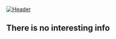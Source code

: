 [![Header](https://github.com/intezya/intezya/blob/main/assets/main.gif)](https://loliland.ru/user/intezya)

## There is no interesting info